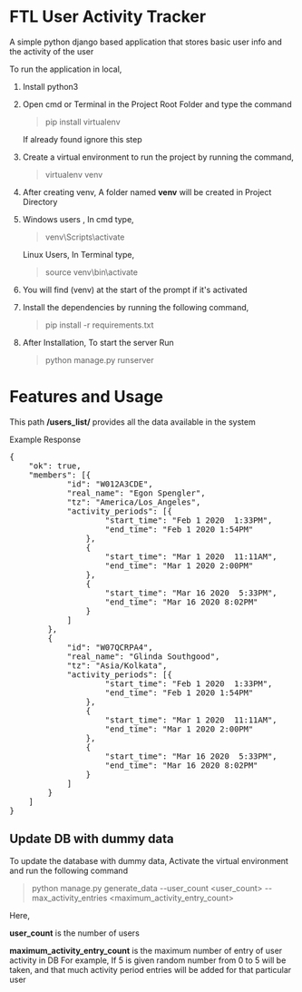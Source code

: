 
# FTL User Activity Tracker

A simple python django based application that stores basic user info and the activity of the user

To run the application in local,
1. Install python3 
2. Open cmd or Terminal in the Project Root Folder and type the command 
	> pip install virtualenv
	
   If already found ignore this step
3. Create a virtual environment to run the project by running the command,
	  >virtualenv venv
4. After creating venv, A folder named **venv** will be created in Project Directory
5. Windows users , In cmd type, 
	>venv\Scripts\activate
   
   Linux Users, In Terminal type,
	>source venv\bin\activate
6. You will find (venv) at the start of the prompt if it's activated
7. Install the dependencies by running the following command,
	>pip install -r requirements.txt
8. After Installation, To start the server Run
	>python manage.py runserver

# Features and Usage
This path **/users_list/** provides all the data  available in the system

Example Response
<pre>
{
	"ok": true,
	"members": [{
			"id": "W012A3CDE",
			"real_name": "Egon Spengler",
			"tz": "America/Los_Angeles",
			"activity_periods": [{
					"start_time": "Feb 1 2020  1:33PM",
					"end_time": "Feb 1 2020 1:54PM"
				},
				{
					"start_time": "Mar 1 2020  11:11AM",
					"end_time": "Mar 1 2020 2:00PM"
				},
				{
					"start_time": "Mar 16 2020  5:33PM",
					"end_time": "Mar 16 2020 8:02PM"
				}
			]
		},
		{
			"id": "W07QCRPA4",
			"real_name": "Glinda Southgood",
			"tz": "Asia/Kolkata",
			"activity_periods": [{
					"start_time": "Feb 1 2020  1:33PM",
					"end_time": "Feb 1 2020 1:54PM"
				},
				{
					"start_time": "Mar 1 2020  11:11AM",
					"end_time": "Mar 1 2020 2:00PM"
				},
				{
					"start_time": "Mar 16 2020  5:33PM",
					"end_time": "Mar 16 2020 8:02PM"
				}
			]
		}
	]
}
</pre>


## Update DB with dummy data

To update the database with dummy data, Activate the virtual environment and run the following command
  >python manage.py generate_data --user_count <user_count>  --max_activity_entries <maximum_activity_entry_count>

Here,

 **user_count** is the number of users 
 
 **maximum_activity_entry_count** is the maximum number of entry of user activity in DB
 For example,
  If 5 is given random number from 0 to 5 will be taken, and that much activity period entries will be added for that particular user
